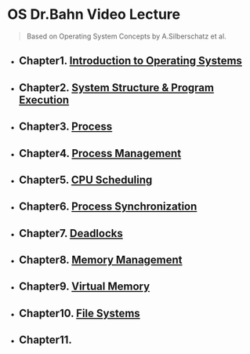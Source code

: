 # OS Dr.Bahn Video Lecture
> Based on Operating System Concepts by A.Silberschatz et al.

- ## Chapter1. [Introduction to Operating Systems](Chapter1.md)
- ## Chapter2. [System Structure & Program Execution](Chapter2.md)
- ## Chapter3. [Process](Chapter3.md)
- ## Chapter4. [Process Management](Chapter4.md)
- ## Chapter5. [CPU Scheduling](Chapter5.md)
- ## Chapter6. [Process Synchronization](Chapter6.md)
- ## Chapter7. [Deadlocks](Chapter7.md)
- ## Chapter8. [Memory Management](Chapter8.md)
- ## Chapter9. [Virtual Memory](Chapter9.md)
- ## Chapter10. [File Systems](Chapter10.md)
- ## Chapter11. [](Chapter11.md)